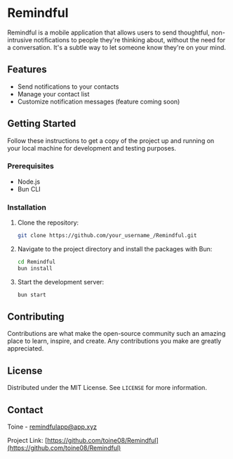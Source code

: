 # Remindful

Remindful is a mobile application that allows users to send thoughtful, non-intrusive notifications to people they're thinking about, without the need for a conversation. It's a subtle way to let someone know they're on your mind.

## Features

- Send notifications to your contacts
- Manage your contact list
- Customize notification messages (feature coming soon) 

## Getting Started

Follow these instructions to get a copy of the project up and running on your local machine for development and testing purposes.

### Prerequisites

- Node.js
- Bun CLI

### Installation

1. Clone the repository:
   ```sh
   git clone https://github.com/your_username_/Remindful.git
   ```
2. Navigate to the project directory and install the packages with Bun:
   ```sh
   cd Remindful
   bun install
   ```
3. Start the development server:
   ```sh
   bun start
   ```



## Contributing

Contributions are what make the open-source community such an amazing place to learn, inspire, and create. Any contributions you make are greatly appreciated.

## License

Distributed under the MIT License. See `LICENSE` for more information.

## Contact

Toine - remindfulapp@app.xyz

Project Link: [https://github.com/toine08/Remindful](https://github.com/toine08/Remindful)
```
